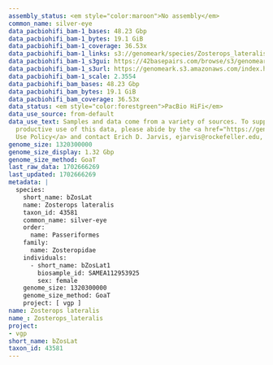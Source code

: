 ```yaml
---
assembly_status: <em style="color:maroon">No assembly</em>
common_name: silver-eye
data_pacbiohifi_bam-1_bases: 48.23 Gbp
data_pacbiohifi_bam-1_bytes: 19.1 GiB
data_pacbiohifi_bam-1_coverage: 36.53x
data_pacbiohifi_bam-1_links: s3://genomeark/species/Zosterops_lateralis/bZosLat1/genomic_data/pacbio_hifi/<br>
data_pacbiohifi_bam-1_s3gui: https://42basepairs.com/browse/s3/genomeark/species/Zosterops_lateralis/bZosLat1/genomic_data/pacbio_hifi/
data_pacbiohifi_bam-1_s3url: https://genomeark.s3.amazonaws.com/index.html?prefix=species/Zosterops_lateralis/bZosLat1/genomic_data/pacbio_hifi/
data_pacbiohifi_bam-1_scale: 2.3554
data_pacbiohifi_bam_bases: 48.23 Gbp
data_pacbiohifi_bam_bytes: 19.1 GiB
data_pacbiohifi_bam_coverage: 36.53x
data_status: <em style="color:forestgreen">PacBio HiFi</em>
data_use_source: from-default
data_use_text: Samples and data come from a variety of sources. To support fair and
  productive use of this data, please abide by the <a href="https://genome10k.soe.ucsc.edu/data-use-policies/">Data
  Use Policy</a> and contact Erich D. Jarvis, ejarvis@rockefeller.edu, with any questions.
genome_size: 1320300000
genome_size_display: 1.32 Gbp
genome_size_method: GoaT
last_raw_data: 1702666269
last_updated: 1702666269
metadata: |
  species:
    short_name: bZosLat
    name: Zosterops lateralis
    taxon_id: 43581
    common_name: silver-eye
    order:
      name: Passeriformes
    family:
      name: Zosteropidae
    individuals:
      - short_name: bZosLat1
        biosample_id: SAMEA112953925
        sex: female
    genome_size: 1320300000
    genome_size_method: GoaT
    project: [ vgp ]
name: Zosterops lateralis
name_: Zosterops_lateralis
project:
- vgp
short_name: bZosLat
taxon_id: 43581
---
```

